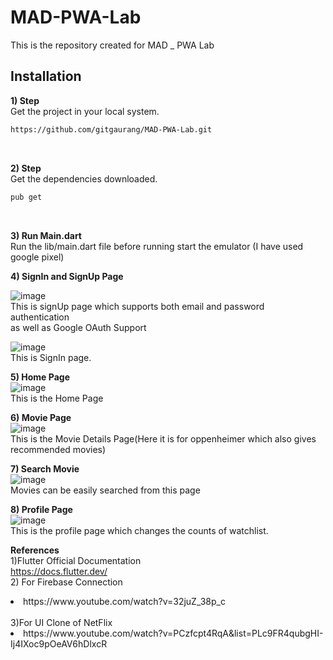 # MAD-PWA-Lab
This is the repository created for MAD _ PWA Lab

## Installation 
**1) Step** </br>
Get the project in your local system.</br> 
```bash 
https://github.com/gitgaurang/MAD-PWA-Lab.git
```
</br>

**2) Step**</br>
Get the dependencies downloaded.</br>
```bash 
pub get
```
</br>

**3) Run Main.dart**</br>
Run the lib/main.dart file before running start the emulator (I have used google pixel)
</br>

**4) SignIn and SignUp Page**</br>

![image](https://github.com/gitgaurang/MAD-PWA-Lab/assets/110775283/b22f60a0-03cd-457c-a7d8-3374d0602e15)</br>
This is signUp page which supports both email and password authentication </br>
as well as Google OAuth Support</br>

![image](https://github.com/gitgaurang/MAD-PWA-Lab/assets/110775283/5bb48e31-af00-4984-973f-9e90d9937b02)</br>
This is SignIn page. </br>

**5) Home Page**</br>
![image](https://github.com/gitgaurang/MAD-PWA-Lab/assets/110775283/24237c40-cde0-4d98-bf21-28e0026e1bb3)</br>
This is the Home Page</br>

**6) Movie Page**</br>
![image](https://github.com/gitgaurang/MAD-PWA-Lab/assets/110775283/cddd54f2-1511-4715-b8e4-41752232fce1)</br>
This is the Movie Details Page(Here it is for oppenheimer which also gives recommended movies)</br>

**7) Search Movie**</br>
![image](https://github.com/gitgaurang/MAD-PWA-Lab/assets/110775283/f46f1c0b-218d-4928-9b7c-a2d2a8da5bfc)</br>
Movies can be easily searched from this page </br>

**8) Profile Page**</br>
![image](https://github.com/gitgaurang/MAD-PWA-Lab/assets/110775283/25d49ea1-37d9-4e30-859b-efa27d1c74f7)</br>
This is the profile page which changes the counts of watchlist. </br>

**References**</br>
1)Flutter Official Documentation</br>
  https://docs.flutter.dev/</br>
2) For Firebase Connection</br>
 <li>https://www.youtube.com/watch?v=32juZ_38p_c</li></br>
3)For UI Clone of NetFlix</br> <li>https://www.youtube.com/watch?v=PCzfcpt4RqA&list=PLc9FR4qubgHI-Ij4IXoc9pOeAV6hDlxcR</li>

